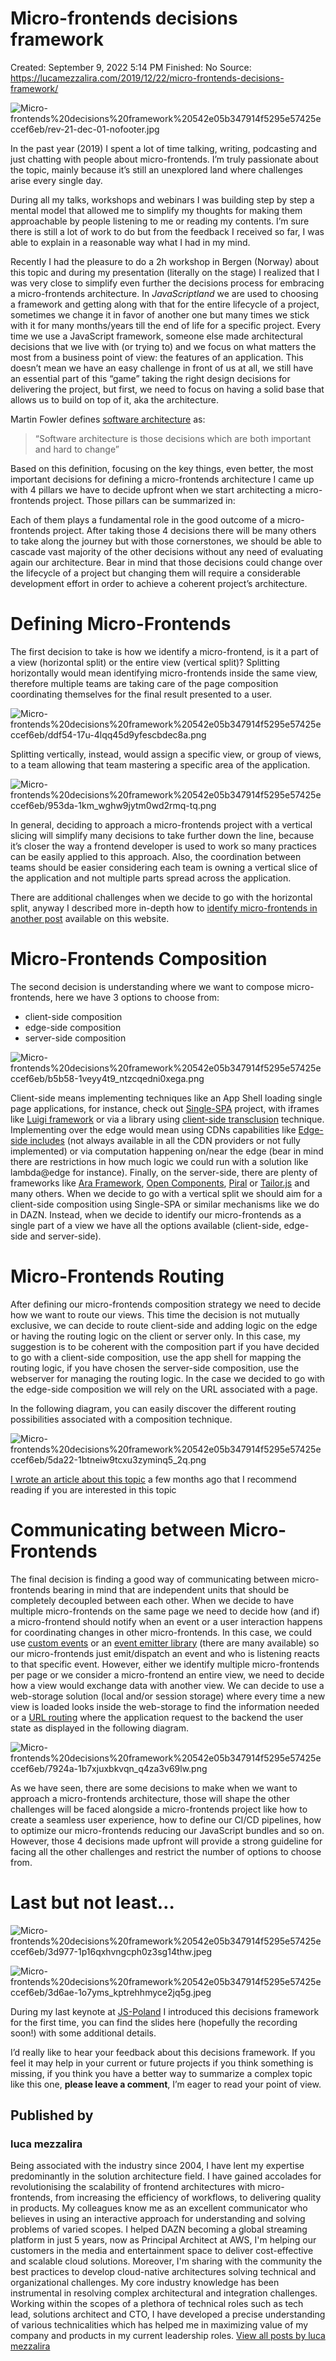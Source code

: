 # Micro-frontends decisions framework

Created: September 9, 2022 5:14 PM
Finished: No
Source: https://lucamezzalira.com/2019/12/22/micro-frontends-decisions-framework/

![Micro-frontends%20decisions%20framework%20542e05b347914f5295e57425eccef6eb/rev-21-dec-01-nofooter.jpg](Micro-frontends%20decisions%20framework%20542e05b347914f5295e57425eccef6eb/rev-21-dec-01-nofooter.jpg)

In the past year (2019) I spent a lot of time talking, writing, podcasting and just chatting with people about micro-frontends.
 I’m truly passionate about the topic, mainly because it’s still an unexplored land where challenges arise every single day.

During all my talks, workshops and webinars I was building step by step a mental model that allowed me to simplify my thoughts for making them approachable by people listening to me or reading my contents.
 I’m sure there is still a lot of work to do but from the feedback I received so far, I was able to explain in a reasonable way what I had in my mind.

Recently I had the pleasure to do a 2h workshop in Bergen (Norway) about this topic and during my presentation (literally on the stage) I realized that I was very close to simplify even further the decisions process for embracing a micro-frontends architecture.
 In *JavaScriptland* we are used to choosing a framework and getting along with that for the entire lifecycle of a project, sometimes we change it in favor of another one but many times we stick with it for many months/years till the end of life for a specific project.
 Every time we use a JavaScript framework, someone else made architectural decisions that we live with (or trying to) and we focus on what matters the most from a business point of view: the features of an application.
 This doesn’t mean we have an easy challenge in front of us at all, we still have an essential part of this “game” taking the right design decisions for delivering the project, but first, we need to focus on having a solid base that allows us to build on top of it, aka the architecture.

Martin Fowler defines [software architecture](https://youtu.be/DngAZyWMGR0) as:

> 
> 
> 
> “Software architecture is those decisions which are both important and hard to change”
> 

Based on this definition, focusing on the key things, even better, the most important decisions for defining a micro-frontends architecture I came up with 4 pillars we have to decide upfront when we start architecting a micro-frontends project.
 Those pillars can be summarized in:

Each of them plays a fundamental role in the good outcome of a micro-frontends project.
 After taking those 4 decisions there will be many others to take along the journey but with those cornerstones, we should be able to cascade vast majority of the other decisions without any need of evaluating again our architecture.
 Bear in mind that those decisions could change over the lifecycle of a project but changing them will require a considerable development effort in order to achieve a coherent project’s architecture.

# Defining Micro-Frontends

The first decision to take is how we identify a micro-frontend, is it a part of a view (horizontal split) or the entire view (vertical split)?
 Splitting horizontally would mean identifying micro-frontends inside the same view, therefore multiple teams are taking care of the page composition coordinating themselves for the final result presented to a user.

![Micro-frontends%20decisions%20framework%20542e05b347914f5295e57425eccef6eb/ddf54-17u-4lqq45d9yfescbdec8a.png](Micro-frontends%20decisions%20framework%20542e05b347914f5295e57425eccef6eb/ddf54-17u-4lqq45d9yfescbdec8a.png)

Splitting vertically, instead, would assign a specific view, or group of views, to a team allowing that team mastering a specific area of the application.

![Micro-frontends%20decisions%20framework%20542e05b347914f5295e57425eccef6eb/953da-1km_wghw9jytm0wd2rmq-tq.png](Micro-frontends%20decisions%20framework%20542e05b347914f5295e57425eccef6eb/953da-1km_wghw9jytm0wd2rmq-tq.png)

In general, deciding to approach a micro-frontends project with a vertical slicing will simplify many decisions to take further down the line, because it’s closer the way a frontend developer is used to work so many practices can be easily applied to this approach.
 Also, the coordination between teams should be easier considering each team is owning a vertical slice of the application and not multiple parts spread across the application.

There are additional challenges when we decide to go with the horizontal split, anyway I described more in-depth how to [identify micro-frontends in another post](https://medium.com/dazn-tech/identifying-micro-frontends-in-our-applications-4b4995f39257) available on this website.

# Micro-Frontends Composition

The second decision is understanding where we want to compose micro-frontends, here we have 3 options to choose from:

- client-side composition
- edge-side composition
- server-side composition

![Micro-frontends%20decisions%20framework%20542e05b347914f5295e57425eccef6eb/b5b58-1veyy4t9_ntzcqedni0xega.png](Micro-frontends%20decisions%20framework%20542e05b347914f5295e57425eccef6eb/b5b58-1veyy4t9_ntzcqedni0xega.png)

Client-side means implementing techniques like an App Shell loading single page applications, for instance, check out [Single-SPA](https://single-spa.js.org/) project, with iframes like [Luigi framework](https://luigi-project.io/) or via a library using [client-side transclusion](https://gustafnk.github.io/microservice-websites/#client-side-transclusion-with-h-include) technique.
 Implementing over the edge would mean using CDNs capabilities like [Edge-side includes](https://en.wikipedia.org/wiki/Edge_Side_Includes) (not always available in all the CDN providers or not fully implemented) or via computation happening on/near the edge (bear in mind there are restrictions in how much logic we could run with a solution like lambda@edge for instance).
 Finally, on the server-side, there are plenty of frameworks like [Ara Framework](https://ara-framework.github.io/website/), [Open Components](https://opencomponents.github.io/), [Piral](https://piral.io/) or [Tailor.js](https://github.com/zalando/tailor) and many others.
 When we decide to go with a vertical split we should aim for a client-side composition using Single-SPA or similar mechanisms like we do in DAZN.
 Instead, when we decide to identify our micro-frontends as a single part of a view we have all the options available (client-side, edge-side and server-side).

# Micro-Frontends Routing

After defining our micro-frontends composition strategy we need to decide how we want to route our views.
 This time the decision is not mutually exclusive, we can decide to route client-side and adding logic on the edge or having the routing logic on the client or server only.
 In this case, my suggestion is to be coherent with the composition part if you have decided to go with a client-side composition, use the app shell for mapping the routing logic, if you have chosen the server-side composition, use the webserver for managing the routing logic.
 In the case we decided to go with the edge-side composition we will rely on the URL associated with a page.

In the following diagram, you can easily discover the different routing possibilities associated with a composition technique.

![Micro-frontends%20decisions%20framework%20542e05b347914f5295e57425eccef6eb/5da22-1btneiw9tcxu3zyminq5_2q.png](Micro-frontends%20decisions%20framework%20542e05b347914f5295e57425eccef6eb/5da22-1btneiw9tcxu3zyminq5_2q.png)

[I wrote an article about this topic](https://medium.com/dazn-tech/orchestrating-micro-frontends-a5d2674cbf33) a few months ago that I recommend reading if you are interested in this topic

# Communicating between Micro-Frontends

The final decision is finding a good way of communicating between micro-frontends bearing in mind that are independent units that should be completely decoupled between each other.
 When we decide to have multiple micro-frontends on the same page we need to decide how (and if) a micro-frontend should notify when an event or a user interaction happens for coordinating changes in other micro-frontends.
 In this case, we could use [custom events](https://developer.mozilla.org/en-US/docs/Web/Guide/Events/Creating_and_triggering_events) or an [event emitter library](https://github.com/ai/nanoevents) (there are many available) so our micro-frontends just emit/dispatch an event and who is listening reacts to that specific event.
 However, either we identify multiple micro-frontends per page or we consider a micro-frontend an entire view, we need to decide how a view would exchange data with another view.
 We can decide to use a web-storage solution (local and/or session storage) where every time a new view is loaded looks inside the web-storage to find the information needed or a [URL routing](https://martinfowler.com/articles/micro-frontends.html#Cross-applicationCommunicationViaRouting) where the application request to the backend the user state as displayed in the following diagram.

![Micro-frontends%20decisions%20framework%20542e05b347914f5295e57425eccef6eb/7924a-1b7xjuxbkvqn_q4za3v69lw.png](Micro-frontends%20decisions%20framework%20542e05b347914f5295e57425eccef6eb/7924a-1b7xjuxbkvqn_q4za3v69lw.png)

As we have seen, there are some decisions to make when we want to approach a micro-frontends architecture, those will shape the other challenges will be faced alongside a micro-frontends project like how to create a seamless user experience, how to define our CI/CD pipelines, how to optimize our micro-frontends reducing our JavaScript bundles and so on.
 However, those 4 decisions made upfront will provide a strong guideline for facing all the other challenges and restrict the number of options to choose from.

# Last but not least…

![Micro-frontends%20decisions%20framework%20542e05b347914f5295e57425eccef6eb/3d977-1p16qxhvngcph0z3sg14thw.jpeg](Micro-frontends%20decisions%20framework%20542e05b347914f5295e57425eccef6eb/3d977-1p16qxhvngcph0z3sg14thw.jpeg)

![Micro-frontends%20decisions%20framework%20542e05b347914f5295e57425eccef6eb/3d6ae-1o7yms_kptrehhmyce2jq5g.jpeg](Micro-frontends%20decisions%20framework%20542e05b347914f5295e57425eccef6eb/3d6ae-1o7yms_kptrehhmyce2jq5g.jpeg)

During my last keynote at [JS-Poland](https://js-poland.pl/) I introduced this decisions framework for the first time, you can find the slides here (hopefully the recording soon!) with some additional details.

I’d really like to hear your feedback about this decisions framework.
 If you feel it may help in your current or future projects if you think something is missing, if you think you have a better way to summarize a complex topic like this one, **please leave a comment**, I’m eager to read your point of view.

## Published by

### luca mezzalira

Being associated with the industry since 2004, I have lent my expertise predominantly in the solution architecture field. I have gained accolades for revolutionising the scalability of frontend architectures with micro-frontends, from increasing the efficiency of workflows, to delivering quality in products. My colleagues know me as an excellent communicator who believes in using an interactive approach for understanding and solving problems of varied scopes. I helped DAZN becoming a global streaming platform in just 5 years, now as Principal Architect at AWS, I'm helping our customers in the media and entertainment space to deliver cost-effective and scalable cloud solutions. Moreover, I'm sharing with the community the best practices to develop cloud-native architectures solving technical and organizational challenges. My core industry knowledge has been instrumental in resolving complex architectural and integration challenges. Working within the scopes of a plethora of technical roles such as tech lead, solutions architect and CTO, I have developed a precise understanding of various technicalities which has helped me in maximizing value of my company and products in my current leadership roles.  [View all posts by luca mezzalira](https://lucamezzalira.com/author/lucamezzalira/)